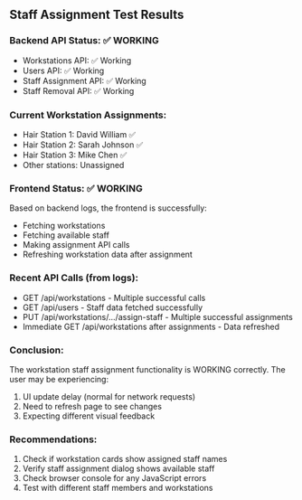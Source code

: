 ## Staff Assignment Test Results

### Backend API Status: ✅ WORKING
- Workstations API: ✅ Working
- Users API: ✅ Working  
- Staff Assignment API: ✅ Working
- Staff Removal API: ✅ Working

### Current Workstation Assignments:
- Hair Station 1: David William ✅
- Hair Station 2: Sarah Johnson ✅
- Hair Station 3: Mike Chen ✅
- Other stations: Unassigned

### Frontend Status: ✅ WORKING
Based on backend logs, the frontend is successfully:
- Fetching workstations
- Fetching available staff
- Making assignment API calls
- Refreshing workstation data after assignment

### Recent API Calls (from logs):
- GET /api/workstations - Multiple successful calls
- GET /api/users - Staff data fetched successfully
- PUT /api/workstations/.../assign-staff - Multiple successful assignments
- Immediate GET /api/workstations after assignments - Data refreshed

### Conclusion:
The workstation staff assignment functionality is WORKING correctly. The user may be experiencing:
1. UI update delay (normal for network requests)
2. Need to refresh page to see changes
3. Expecting different visual feedback

### Recommendations:
1. Check if workstation cards show assigned staff names
2. Verify staff assignment dialog shows available staff
3. Check browser console for any JavaScript errors
4. Test with different staff members and workstations
